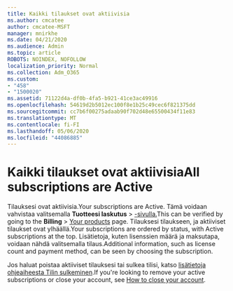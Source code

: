 ```yaml
---
title: Kaikki tilaukset ovat aktiivisia
ms.author: cmcatee
author: cmcatee-MSFT
manager: mnirkhe
ms.date: 04/21/2020
ms.audience: Admin
ms.topic: article
ROBOTS: NOINDEX, NOFOLLOW
localization_priority: Normal
ms.collection: Adm_O365
ms.custom:
- "458"
- "1500020"
ms.assetid: 71122d4a-df0b-4fa5-b921-41ce3ac49916
ms.openlocfilehash: 54619d2b5012ec100f8e1b25c49cec6f821375dd
ms.sourcegitcommit: cc7b6f00275adaab90f702d48e65500434f11e83
ms.translationtype: MT
ms.contentlocale: fi-FI
ms.lasthandoff: 05/06/2020
ms.locfileid: "44086885"
---
```

# <a name="all-subscriptions-are-active"></a><span data-ttu-id="951d0-102">Kaikki tilaukset ovat aktiivisia</span><span class="sxs-lookup"><span data-stu-id="951d0-102">All subscriptions are Active</span></span>

<span data-ttu-id="951d0-103">Tilauksesi ovat aktiivisia.</span><span class="sxs-lookup"><span data-stu-id="951d0-103">Your subscriptions are Active.</span></span> <span data-ttu-id="951d0-104">Tämä voidaan vahvistaa valitsemalla **Tuotteesi laskutus** \> [-sivulla.](https://go.microsoft.com/fwlink/p/?linkid=842054)</span><span class="sxs-lookup"><span data-stu-id="951d0-104">This can be verified by going to the **Billing** \> [Your products](https://go.microsoft.com/fwlink/p/?linkid=842054) page.</span></span> <span data-ttu-id="951d0-105">Tilauksesi tilaukseen, ja aktiiviset tilaukset ovat ylhäällä.</span><span class="sxs-lookup"><span data-stu-id="951d0-105">Your subscriptions are ordered by status, with Active subscriptions at the top.</span></span> <span data-ttu-id="951d0-106">Lisätietoja, kuten lisenssien määrä ja maksutapa, voidaan nähdä valitsemalla tilaus.</span><span class="sxs-lookup"><span data-stu-id="951d0-106">Additional information, such as license count and payment method, can be seen by choosing the subscription.</span></span>
  
<span data-ttu-id="951d0-107">Jos haluat poistaa aktiiviset tilauksesi tai sulkea tilisi, katso [lisätietoja ohjeaiheesta Tilin sulkeminen](https://docs.microsoft.com/microsoft-365/commerce/close-your-account?view=o365-worldwide).</span><span class="sxs-lookup"><span data-stu-id="951d0-107">If you're looking to remove your active subscriptions or close your account, see [How to close your account](https://docs.microsoft.com/microsoft-365/commerce/close-your-account?view=o365-worldwide).</span></span>
